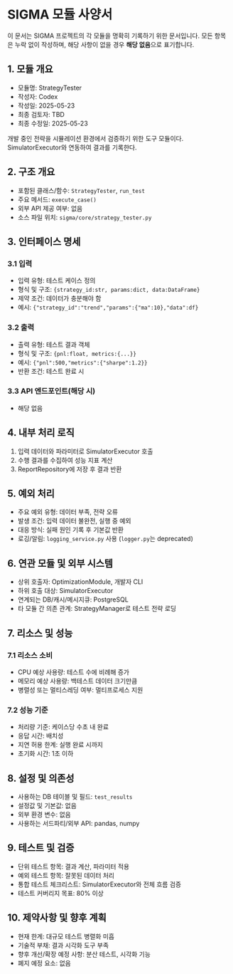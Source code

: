 # SIGMA 모듈 사양서

이 문서는 SIGMA 프로젝트의 각 모듈을 명확히 기록하기 위한 문서입니다. 모든 항목은 누락 없이 작성하며, 해당 사항이 없을 경우 **해당 없음**으로 표기합니다.

## 1. 모듈 개요
* 모듈명: StrategyTester
* 작성자: Codex
* 작성일: 2025-05-23
* 최종 검토자: TBD
* 최종 수정일: 2025-05-23

개발 중인 전략을 시뮬레이션 환경에서 검증하기 위한 도구 모듈이다. SimulatorExecutor와 연동하여 결과를 기록한다.

## 2. 구조 개요
* 포함된 클래스/함수: `StrategyTester`, `run_test`
* 주요 메서드: `execute_case()`
* 외부 API 제공 여부: 없음
* 소스 파일 위치: `sigma/core/strategy_tester.py`

## 3. 인터페이스 명세
### 3.1 입력
* 입력 유형: 테스트 케이스 정의
* 형식 및 구조: `{strategy_id:str, params:dict, data:DataFrame}`
* 제약 조건: 데이터가 충분해야 함
* 예시: `{"strategy_id":"trend","params":{"ma":10},"data":df}`

### 3.2 출력
* 출력 유형: 테스트 결과 객체
* 형식 및 구조: `{pnl:float, metrics:{...}}`
* 예시: `{"pnl":500,"metrics":{"sharpe":1.2}}`
* 반환 조건: 테스트 완료 시

### 3.3 API 엔드포인트(해당 시)
* 해당 없음

## 4. 내부 처리 로직
1. 입력 데이터와 파라미터로 SimulatorExecutor 호출
2. 수행 결과를 수집하여 성능 지표 계산
3. ReportRepository에 저장 후 결과 반환

## 5. 예외 처리
* 주요 예외 유형: 데이터 부족, 전략 오류
* 발생 조건: 입력 데이터 불완전, 실행 중 예외
* 대응 방식: 실패 원인 기록 후 기본값 반환
* 로깅/알림: `logging_service.py` 사용 (`logger.py`는 deprecated)

## 6. 연관 모듈 및 외부 시스템
* 상위 호출자: OptimizationModule, 개발자 CLI
* 하위 호출 대상: SimulatorExecutor
* 연계되는 DB/캐시/메시지큐: PostgreSQL
* 타 모듈 간 의존 관계: StrategyManager로 테스트 전략 로딩

## 7. 리소스 및 성능
### 7.1 리소스 소비
* CPU 예상 사용량: 테스트 수에 비례해 증가
* 메모리 예상 사용량: 백테스트 데이터 크기만큼
* 병렬성 또는 멀티스레딩 여부: 멀티프로세스 지원

### 7.2 성능 기준
* 처리량 기준: 케이스당 수초 내 완료
* 응답 시간: 배치성
* 지연 허용 한계: 실행 완료 시까지
* 초기화 시간: 1초 이하

## 8. 설정 및 의존성
* 사용하는 DB 테이블 및 필드: `test_results`
* 설정값 및 기본값: 없음
* 외부 환경 변수: 없음
* 사용하는 서드파티/외부 API: pandas, numpy

## 9. 테스트 및 검증
* 단위 테스트 항목: 결과 계산, 파라미터 적용
* 예외 테스트 항목: 잘못된 데이터 처리
* 통합 테스트 체크리스트: SimulatorExecutor와 전체 흐름 검증
* 테스트 커버리지 목표: 80% 이상

## 10. 제약사항 및 향후 계획
* 현재 한계: 대규모 테스트 병렬화 미흡
* 기술적 부채: 결과 시각화 도구 부족
* 향후 개선/확장 예정 사항: 분산 테스트, 시각화 기능
* 폐지 예정 요소: 없음

